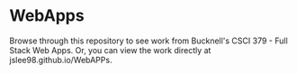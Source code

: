# WebApps
Browse through this repository to see work from Bucknell's CSCI 379 - Full Stack Web Apps. Or, you can view the work directly at jslee98.github.io/WebAPPs.
